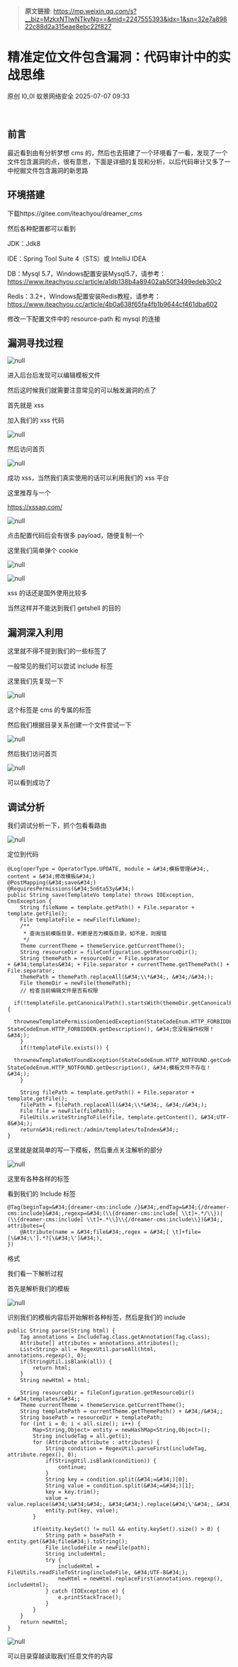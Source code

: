 > **原文链接**: https://mp.weixin.qq.com/s?__biz=MzkxNTIwNTkyNg==&mid=2247555393&idx=1&sn=32e7a89822c88d2a315eae8ebc22f827

#  精准定位文件包含漏洞：代码审计中的实战思维  
原创 l0_0l  蚁景网络安全   2025-07-07 09:33  
  
   
  
## 前言  
  
最近看到由有分析梦想 cms 的，然后也去搭建了一个环境看了一看，发现了一个文件包含漏洞的点，很有意思，下面是详细的复现和分析，以后代码审计又多了一中挖掘文件包含漏洞的新思路  
## 环境搭建  
  
下载https://gitee.com/iteachyou/dreamer_cms  
  
然后各种配置都可以看到  
  
JDK：Jdk8  
  
IDE：Spring Tool Suite 4（STS）或 IntelliJ IDEA  
  
DB：Mysql 5.7，Windows配置安装Mysql5.7，请参考：https://www.iteachyou.cc/article/a1db138b4a89402ab50f3499edeb30c2  
  
Redis：3.2+，Windows配置安装Redis教程，请参考：https://www.iteachyou.cc/article/4b0a638f65fa4fb1b9644cf461dba602  
  
修改一下配置文件中的 resource-path 和 mysql 的连接  
## 漏洞寻找过程  
  
![](https://mmbiz.qpic.cn/mmbiz_png/5znJiaZxqldzRgPZasK6g2DaiaOXw0KiauRwJqxx6dwP4T79AxCmibAEUt8EotzXuuXznkymVZj1RtKibTQskgsib5DA/640?wx_fmt=png&from=appmsg "null")  
  
  
进入后台后发现可以编辑模板文件  
  
然后这时候我们就需要注意常见的可以触发漏洞的点了  
  
首先就是 xss  
  
加入我们的 xss 代码  
  
![](https://mmbiz.qpic.cn/mmbiz_png/5znJiaZxqldzRgPZasK6g2DaiaOXw0KiauRy8BPLBDLW8jmbAAxJicqvwTWkKTAKQoYEiayBK0FCoySTPNWibenJRgTw/640?wx_fmt=png&from=appmsg "null")  
  
  
然后访问首页  
  
![](https://mmbiz.qpic.cn/mmbiz_png/5znJiaZxqldzRgPZasK6g2DaiaOXw0KiauRW4mJFicyUf20jkVc50SxgS7hUhG7PKjibBKOyO9Njz1zdLE1FjTyZo1g/640?wx_fmt=png&from=appmsg "null")  
  
  
成功 xss，当然我们真实使用的话可以利用我们的 xss 平台  
  
这里推荐与一个  
  
https://xssaq.com/  
  
![](https://mmbiz.qpic.cn/mmbiz_png/5znJiaZxqldzRgPZasK6g2DaiaOXw0KiauRoMAsGLILGeS7uImtaOLicH2GOoXDgRlHqCjaHHW8ZWfJB6YzVjC1iboA/640?wx_fmt=png&from=appmsg "null")  
  
  
点击配置代码后会有很多 payload，随便复制一个  
  
这里我们简单弹个 cookie  
  
![](https://mmbiz.qpic.cn/mmbiz_png/5znJiaZxqldzRgPZasK6g2DaiaOXw0KiauRRt53tmbcCicrnIb0C5nUs4Pkia8oZdM3icWscyOIJ4TgjrbMq0TjVIM0Q/640?wx_fmt=png&from=appmsg "null")  
  
  
![](https://mmbiz.qpic.cn/mmbiz_png/5znJiaZxqldzRgPZasK6g2DaiaOXw0KiauRP5CuFabe9XhPOYWnNbeOe2clJ9gNbBflicpFpRW6CFybiaMH03G25ltg/640?wx_fmt=png&from=appmsg "null")  
  
  
xss 的话还是国外使用比较多  
  
当然这样并不能达到我们 getshell 的目的  
## 漏洞深入利用  
  
这里就不得不提到我们的一些标签了  
  
一般常见的我们可以尝试 include 标签  
  
这里我们先复现一下  
  
![](https://mmbiz.qpic.cn/mmbiz_png/5znJiaZxqldzRgPZasK6g2DaiaOXw0KiauRcibuaS9bdxZ2VXf7tvkyC0jdXE9zsvUafGCV78ib1On4ToQGrAHvKUvQ/640?wx_fmt=png&from=appmsg "null")  
  
  
这个标签是 cms 的专属的标签  
  
然后我们根据目录关系创建一个文件尝试一下  
  
![](https://mmbiz.qpic.cn/mmbiz_png/5znJiaZxqldzRgPZasK6g2DaiaOXw0KiauRicETDjk4IU8Nydia4GL5loMSOYtqaZmBLMcOfPY4oaP4vsndlB4sT81g/640?wx_fmt=png&from=appmsg "null")  
  
  
然后我们访问首页  
  
![](https://mmbiz.qpic.cn/mmbiz_png/5znJiaZxqldzRgPZasK6g2DaiaOXw0KiauRH7CZJ3Z2kW9hNibv23ULB0qAQWNCDQm10JXiaiaSxExK8DJpZFuDepfkQ/640?wx_fmt=png&from=appmsg "null")  
  
  
可以看到成功了  
## 调试分析  
  
我们调试分析一下，抓个包看看路由  
  
![](https://mmbiz.qpic.cn/mmbiz_png/5znJiaZxqldzRgPZasK6g2DaiaOXw0KiauRibYeZ8uvPOKYbAy7RhgIRRtvSobBg6zY3W6f2wjlEib8kwgPr0GpefFA/640?wx_fmt=png&from=appmsg "null")  
  
  
  
定位到代码  

```
@Log(operType = OperatorType.UPDATE, module = &#34;模板管理&#34;, content = &#34;修改模板&#34;)
@PostMapping(&#34;save&#34;)
@RequiresPermissions(&#34;5n6ta53y&#34;)
public String save(TemplateVo template) throws IOException, CmsException {
    String fileName = template.getPath() + File.separator + template.getFile();
    File templateFile = newFile(fileName);
    /**
     * 查询当前模版目录，判断是否为模版目录，如不是，则报错
     */
    Theme currentTheme = themeService.getCurrentTheme();
    String resourceDir = fileConfiguration.getResourceDir();
    String themePath = resourceDir + File.separator + &#34;templates&#34; + File.separator + currentTheme.getThemePath() + File.separator;
    themePath = themePath.replaceAll(&#34;\\*&#34;, &#34;/&#34;);
    File themeDir = newFile(themePath);
    // 检查当前编辑文件是否有权限
    if(!templateFile.getCanonicalPath().startsWith(themeDir.getCanonicalPath())) {
        thrownewTemplatePermissionDeniedException(StateCodeEnum.HTTP_FORBIDDEN.getCode(), StateCodeEnum.HTTP_FORBIDDEN.getDescription(), &#34;您没有操作权限！&#34;);
    }
    if(!templateFile.exists()) {
        thrownewTemplateNotFoundException(StateCodeEnum.HTTP_NOTFOUND.getCode(), StateCodeEnum.HTTP_NOTFOUND.getDescription(), &#34;模板文件不存在！&#34;);
    }
    
    String filePath = template.getPath() + File.separator + template.getFile();
    filePath = filePath.replaceAll(&#34;\\*&#34;, &#34;/&#34;);
    File file = newFile(filePath);
    FileUtils.writeStringToFile(file, template.getContent(), &#34;UTF-8&#34;);
    return&#34;redirect:/admin/templates/toIndex&#34;;
}

```

  
这里就是就简单的写一下模板，然后重点关注解析的部分  
  
![](https://mmbiz.qpic.cn/mmbiz_png/5znJiaZxqldzRgPZasK6g2DaiaOXw0KiauRdCKQbfw6zbZPwD5AciaoKCnbBVjX1g3B7BLpoPdyWXhRp0deviaYgZjQ/640?wx_fmt=png&from=appmsg "null")  
  
  
这里有各种各样的标签  
  
看到我们的 Include 标签  

```
@Tag(beginTag=&#34;{dreamer-cms:include /}&#34;,endTag=&#34;{/dreamer-cms:include}&#34;,regexp=&#34;(\\{dreamer-cms:include[ \\t]+.*/\\})|(\\{dreamer-cms:include[ \\t]+.*\\}\\{/dreamer-cms:include\\})&#34;, attributes={
    @Attribute(name = &#34;file&#34;,regex = &#34;[ \t]+file=[\&#34;\'].*?[\&#34;\']&#34;),
})
```

  
格式  
  
我们看一下解析过程  
  
首先是解析我们的模板  
  
![](https://mmbiz.qpic.cn/mmbiz_png/5znJiaZxqldzRgPZasK6g2DaiaOXw0KiauRnLHTUHDV0IjjDj4neIz4qNZgGfFf9qdGROZNAXXepkdRmqMhRCaDCw/640?wx_fmt=png&from=appmsg "null")  
  
  
识别我们的模板内容后开始解析各种标签，然后是我们的 include  

```
public String parse(String html) {
    Tag annotations = IncludeTag.class.getAnnotation(Tag.class);
    Attribute[] attributes = annotations.attributes();
    List<String> all = RegexUtil.parseAll(html, annotations.regexp(), 0);
    if(StringUtil.isBlank(all)) {
        return html;
    }
    String newHtml = html;
    
    String resourceDir = fileConfiguration.getResourceDir() + &#34;templates/&#34;;
    Theme currentTheme = themeService.getCurrentTheme();
    String templatePath = currentTheme.getThemePath() + &#34;/&#34;;
    String basePath = resourceDir + templatePath;
    for (int i = 0; i < all.size(); i++) {
        Map<String,Object> entity = newHashMap<String,Object>();
        String includeTag = all.get(i);
        for (Attribute attribute : attributes) {
            String condition = RegexUtil.parseFirst(includeTag, attribute.regex(), 0);
            if(StringUtil.isBlank(condition)) {
                continue;
            }
            String key = condition.split(&#34;=&#34;)[0];
            String value = condition.split(&#34;=&#34;)[1];
            key = key.trim();
            value = value.replace(&#34;\&#34;&#34;, &#34;&#34;).replace(&#34;\'&#34;, &#34;&#34;);
            entity.put(key, value);
        }
        
        if(entity.keySet() != null && entity.keySet().size() > 0) {
            String path = basePath + entity.get(&#34;file&#34;).toString();
            File includeFile = newFile(path);
            String includeHtml;
            try {
                includeHtml = FileUtils.readFileToString(includeFile, &#34;UTF-8&#34;);
                newHtml = newHtml.replaceFirst(annotations.regexp(), includeHtml);
            } catch (IOException e) {
                e.printStackTrace();
            }
        }
    }
    return newHtml;
}
```

  
![](https://mmbiz.qpic.cn/mmbiz_png/5znJiaZxqldzRgPZasK6g2DaiaOXw0KiauRaHAEB5pyibiaYibB8DA6QhTWKO9QFrXuRxIAudyMdg3A4B7SFHCibnuEQw/640?wx_fmt=png&from=appmsg "null")  
  
  
可以目录穿越读取我们任意文件的内容  
  
   
  
[](https://mp.weixin.qq.com/s?__biz=MzkxNTIwNTkyNg==&mid=2247549615&idx=1&sn=5de0fec4a85adc4c45c6864eec2c5c56&scene=21#wechat_redirect)  
  

